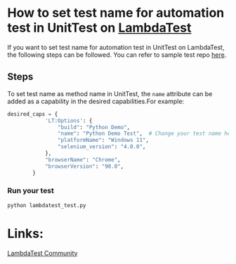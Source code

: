 # How to set test name for automation test in UnitTest on [LambdaTest](https://www.lambdatest.com/?utm_source=github&utm_medium=repo&utm_campaign=UnitTest-set-testname)

If you want to set test name for automation test in UnitTest on LambdaTest, the following steps can be followed. You can refer to sample test repo [here](https://github.com/LambdaTest/Python-UnitTest-Selenium).

## Steps

To set test name as method name in UnitTest, the `name` attribute can be added as a capability in the desired capabilities.For example:

```python
desired_caps = {
            'LT:Options': {
                "build": "Python Demo",
                "name": "Python Demo Test",  # Change your test name here
                "platformName": "Windows 11",
                "selenium_version": "4.0.0", 
            },
            "browserName": "Chrome",
            "browserVersion": "98.0",
        }

```


### Run your test

```bash
python lambdatest_test.py
```

# Links:

[LambdaTest Community](http://community.lambdatest.com/)


